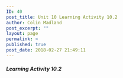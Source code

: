 ```yaml
---
ID: 40
post_title: Unit 10 Learning Activity 10.2
author: Colin Madland
post_excerpt: ""
layout: page
permalink: >
published: true
post_date: 2018-02-27 21:49:11
---
```



##### Learning Activity 10.2

